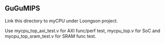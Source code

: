 GuGuMIPS
--------------------------

Link this directory to myCPU under Loongson project.

Use mycpu_top_axi_test.v for AXI func/perf test, mycpu_top.v for SoC and mycpu_top_sram_test.v for SRAM func test.